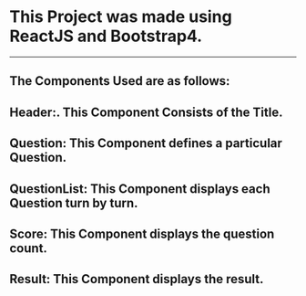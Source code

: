 # This Project was made using **ReactJS** and **Bootstrap4**.
---
The Components Used are as follows:
---
**Header:**.
This Component Consists of the Title.
---
**Question:**
This Component defines a particular Question.
---
**QuestionList:**
This Component displays each Question turn by turn. 
---
**Score:**
This Component displays the question count.
---
**Result:**
This Component displays the result.
---
